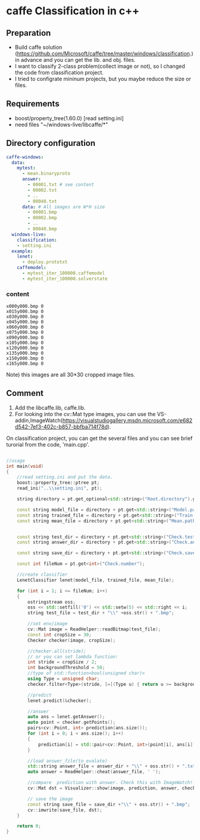 # caffe Classification in c++

## Preparation
+ Build caffe solution (https://github.com/Microsoft/caffe/tree/master/windows/classification.) in advance and you can get the lib. and obj. files.
+ I want to classify 2-class problem(collect image or not), so I changed the code from classification project.
+ I tried to configrate mininum projects, but you maybe reduce the size or files.

## Requirements
+ boost/property_tree(1.60.0) [read setting.ini]
+ need files "~/windows-live/libcaffe/*"

## Directory configuration

```yml
caffe-windows:
  data:
    mytest:
	  - mean.binaryproto
      answer:
        - 00001.txt # see content
		- 00002.txt
		- ..
		- 00040.txt
      data: # All images are W*H size
	    - 00001.bmp
		- 00002.bmp
		- ..
		- 00040.bmp
  windows-live:
    classification:
	- setting.ini
  example:
    lenet:
	  - deploy.prototxt
	caffemodel:
	  - mytest_iter_100000.caffemodel
	  - mytest_iter_100000.solverstate
```

### content

```txt:
x000y000.bmp 0
x015y000.bmp 0
x030y000.bmp 0
x045y000.bmp 0
x060y000.bmp 0
x075y000.bmp 0
x090y000.bmp 0
x105y000.bmp 0
x120y000.bmp 0
x135y000.bmp 0
x150y000.bmp 0
x165y000.bmp 0
```

Note) this images are all 30*30 cropped image files.

## Comment

1. Add the libcaffe.lib, caffe.lib.
2. For looking into the cv::Mat type images, you can use the VS-addin,ImageWatch(https://visualstudiogallery.msdn.microsoft.com/e682d542-7ef3-402c-b857-bbfba714f78d).

On classification project, you can get the several files and you can see brief turorial from the code, 'main.cpp'.

```cpp

//usage
int main(void)
{
	//read setting.ini and put the data.
	boost::property_tree::ptree pt;
	read_ini("..\\setting.ini", pt);

	string directory = pt.get_optional<std::string>("Root.directory").get();

	const string model_file = directory + pt.get<std::string>("Model.path");
	const string trained_file = directory + pt.get<std::string>("Train.path");
	const string mean_file = directory + pt.get<std::string>("Mean.path");


	const string test_dir = directory + pt.get<std::string>("Check.test");
	const string answer_dir = directory + pt.get<std::string>("Check.answer");

	const string save_dir = directory + pt.get<std::string>("Check.save");

	const int fileNum = pt.get<int>("Check.number");

	//create classifier
	LenetClassifier lenet(model_file, trained_file, mean_file);

	for (int i = 1; i <= fileNum; i++)
	{
		ostringstream oss;
		oss << std::setfill('0') << std::setw(5) << std::right << i;
		string test_file = test_dir + "\\" +oss.str() + ".bmp";

		//set env/image
		cv::Mat image = ReadHelper::readBitmap(test_file);
		const int cropSize = 30;
		Checker checker(image, cropSize);

		//checker.all(stride);
		// or you can set lambda function:
		int stride = cropSize / 2;
		int backgroundThreshold = 50;
		//type of std::function<bool(unsigned char)>
		using Type = unsigned char;
		checker.filter<Type>(stride, [=](Type u) { return u >= backgroundThreshold; }, cropSize * cropSize * 0.25);

		//predict
		lenet.predict(&checker);

		//answer
		auto ans = lenet.getAnswer();
		auto point = checker.getPoints();
		pairs<cv::Point, int> prediction(ans.size());
		for (int i = 0; i < ans.size(); i++)
		{
			prediction[i] = std::pair<cv::Point, int>(point[i], ans[i]);
		}

		//load answer_file(to evalate)
		std::string answer_file = answer_dir + "\\" + oss.str() + ".txt";
		auto answer = ReadHelper::cheat(answer_file, ' ');

		//compare  prediction with answer. Check this with ImageWatch!!
		cv::Mat dst = Visualizer::show(image, prediction, answer, checker.getCropSize());

		// save the image
		const string save_file = save_dir +"\\" + oss.str() + ".bmp";
		cv::imwrite(save_file, dst);
	}

	return 0;
}
```

